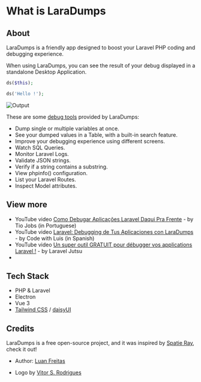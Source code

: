 # What is LaraDumps

## About

LaraDumps is a friendly app designed to boost your Laravel PHP coding and debugging experience.

When using LaraDumps, you can see the result of your debug displayed in a standalone Desktop Application.

```php
ds($this);

ds('Hello !');

```

![Output](/_media/app_homepage.png)

These are some [debug tools](/debug/usage?id=debug-functions) provided by LaraDumps:

- Dump single or multiple variables at once.
- See your dumped values in a Table, with a built-in search feature.
- Improve your debugging experience using different screens.
- Watch SQL Queries.
- Monitor Laravel Logs.
- Validate JSON strings.
- Verify if a string contains a substring.
- View phpinfo() configuration.
- List your Laravel Routes.
- Inspect Model attributes.

## View more

- YouTube video [Como Debugar Aplicações Laravel Daqui Pra Frente](https://www.youtube.com/watch?v=IJqJGvEhqp0) - by Tio Jobs (in Portuguese)
- YouTube video [Laravel: Debugging de Tus Aplicaciones con LaraDumps](https://www.youtube.com/watch?v=R-5SlKBt72w) - by Code with Luis (in Spanish)
- YouTube video [Un super outil GRATUIT pour débugger vos applications Laravel !](https://www.youtube.com/watch?v=Go55pP5rIgY&t=10s&pp=ygUJbGFyYWR1bXBz) - by Laravel Jutsu
- 
## Tech Stack

- PHP & Laravel
- Electron
- Vue 3
- [Tailwind CSS](https://tailwindcss.com/) / [daisyUI](https://daisyui.com/)

## Credits

LaraDumps is a free open-source project, and it was inspired by [Spatie Ray](https://github.com/spatie/ray), check it out!

- Author: [Luan Freitas](https://github.com/luanfreitasdev)

- Logo by [Vitor S. Rodrigues](https://github.com/vs0uz4)
